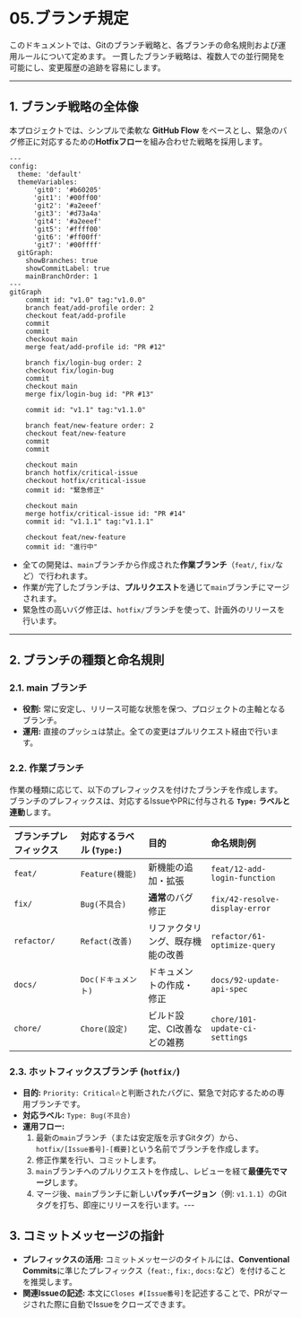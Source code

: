 # 05.ブランチ規定

このドキュメントでは、Gitのブランチ戦略と、各ブランチの命名規則および運用ルールについて定めます。
一貫したブランチ戦略は、複数人での並行開発を可能にし、変更履歴の追跡を容易にします。

---

## 1. ブランチ戦略の全体像

本プロジェクトでは、シンプルで柔軟な **GitHub Flow** をベースとし、緊急のバグ修正に対応するための**Hotfixフロー**を組み合わせた戦略を採用します。

```mermaid
---
config:
  theme: 'default'
  themeVariables:
      'git0': '#b60205'
      'git1': '#00ff00'
      'git2': '#a2eeef'
      'git3': '#d73a4a'
      'git4': '#a2eeef'
      'git5': '#ffff00'
      'git6': '#ff00ff'
      'git7': '#00ffff'
  gitGraph:
    showBranches: true
    showCommitLabel: true
    mainBranchOrder: 1
---
gitGraph
    commit id: "v1.0" tag:"v1.0.0"
    branch feat/add-profile order: 2
    checkout feat/add-profile
    commit
    commit
    checkout main
    merge feat/add-profile id: "PR #12"
    
    branch fix/login-bug order: 2
    checkout fix/login-bug
    commit
    checkout main
    merge fix/login-bug id: "PR #13"
    
    commit id: "v1.1" tag:"v1.1.0"
    
    branch feat/new-feature order: 2
    checkout feat/new-feature
    commit
    commit
    
    checkout main
    branch hotfix/critical-issue
    checkout hotfix/critical-issue
    commit id: "緊急修正"

    checkout main
    merge hotfix/critical-issue id: "PR #14"
    commit id: "v1.1.1" tag:"v1.1.1"

    checkout feat/new-feature
    commit id: "進行中"

```

*   全ての開発は、`main`ブランチから作成された**作業ブランチ**（`feat/`, `fix/`など）で行われます。
*   作業が完了したブランチは、**プルリクエスト**を通じて`main`ブランチにマージされます。
*   緊急性の高いバグ修正は、`hotfix/`ブランチを使って、計画外のリリースを行います。

---

## 2. ブランチの種類と命名規則

### 2.1. main ブランチ
*   **役割:** 常に安定し、リリース可能な状態を保つ、プロジェクトの主軸となるブランチ。
*   **運用:** 直接のプッシュは禁止。全ての変更はプルリクエスト経由で行います。

### 2.2. 作業ブランチ

作業の種類に応じて、以下のプレフィックスを付けたブランチを作成します。
ブランチのプレフィックスは、対応するIssueやPRに付与される **`Type:` ラベルと連動**します。

| ブランチプレフィックス | 対応するラベル (`Type:`) | 目的 | 命名規則例 |
| :--- | :--- | :--- | :--- |
| `feat/` | `Feature(機能)` | 新機能の追加・拡張 | `feat/12-add-login-function` |
| `fix/` | `Bug(不具合)` | **通常**のバグ修正 | `fix/42-resolve-display-error` |
| `refactor/` | `Refact(改善)` | リファクタリング、既存機能の改善 | `refactor/61-optimize-query` |
| `docs/` | `Doc(ドキュメント)` | ドキュメントの作成・修正 | `docs/92-update-api-spec` |
| `chore/` | `Chore(設定)` | ビルド設定、CI改善などの雑務 | `chore/101-update-ci-settings` |

### 2.3. ホットフィックスブランチ (`hotfix/`)
*   **目的:** `Priority: Critical🔥`と判断されたバグに、緊急で対応するための専用ブランチです。
*   **対応ラベル:** `Type: Bug(不具合)`
*   **運用フロー:**
    1.  最新の`main`ブランチ（または安定版を示すGitタグ）から、`hotfix/[Issue番号]-[概要]`という名前でブランチを作成します。
    2.  修正作業を行い、コミットします。
    3.  `main`ブランチへのプルリクエストを作成し、レビューを経て**最優先でマージ**します。
    4.  マージ後、`main`ブランチに新しい**パッチバージョン**（例: `v1.1.1`）のGitタグを打ち、即座にリリースを行います。---

## 3. コミットメッセージの指針

*   **プレフィックスの活用:** コミットメッセージのタイトルには、**Conventional Commits**に準じたプレフィックス（`feat:`, `fix:`, `docs:`など）を付けることを推奨します。
*   **関連Issueの記述:** 本文に`Closes #[Issue番号]`を記述することで、PRがマージされた際に自動でIssueをクローズできます。
